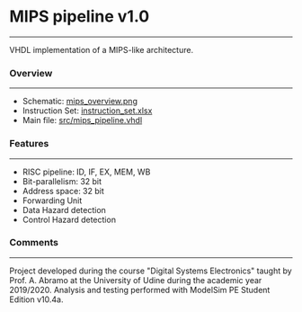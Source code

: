 # MIPS pipeline v1.0
***

VHDL implementation of a MIPS-like architecture.

### Overview
***

* Schematic: [mips_overview.png](mips_overview.png)
* Instruction Set: [instruction_set.xlsx](instruction_set.xlsx)
* Main file: [src/mips_pipeline.vhdl](src/mips_pipeline.vhdl)

### Features
***

* RISC pipeline: ID, IF, EX, MEM, WB
* Bit-parallelism: 32 bit
* Address space: 32 bit
* Forwarding Unit
* Data Hazard detection
* Control Hazard detection

### Comments
***

Project developed during the course "Digital Systems Electronics" taught by Prof. A. Abramo at the University of Udine during the academic year 2019/2020. Analysis and testing performed with ModelSim PE Student Edition v10.4a.

